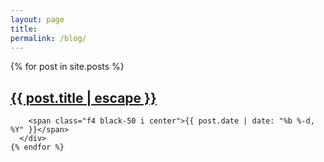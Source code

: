 ```yaml
---
layout: page
title: 
permalink: /blog/
---
```

<div class="mw7 center pb2">

  <div class="post-list">
    {% for post in site.posts %}
      <div>
      <h2>
          <a class="link black-80 underline dim" href="{{ post.url | prepend: site.baseurl }}">{{ post.title | escape }}</a>
        </h2>
        
        <span class="f4 black-50 i center">{{ post.date | date: "%b %-d, %Y" }}</span>
      </div>
    {% endfor %}
  </div>

</div>